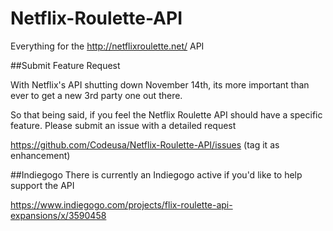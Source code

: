 Netflix-Roulette-API
====================

Everything for the http://netflixroulette.net/ API


##Submit Feature Request

With Netflix's API shutting down November 14th, its more important than ever to get a new 3rd party one out there.

So that being said, if you feel the Netflix Roulette API should have a specific feature. Please submit an issue with a detailed request

https://github.com/Codeusa/Netflix-Roulette-API/issues (tag it as enhancement)


##Indiegogo
There is currently an Indiegogo active if you'd like to help support the API

https://www.indiegogo.com/projects/flix-roulette-api-expansions/x/3590458


